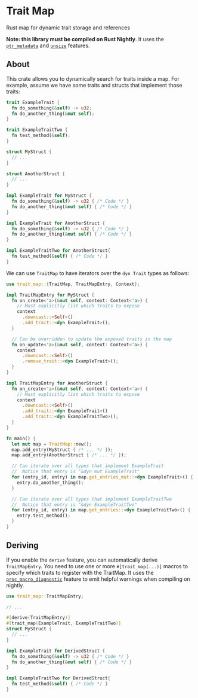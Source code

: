# Trait Map

Rust map for dynamic trait storage and references

**Note: this library must be compiled on Rust Nightly**.
It uses the [`ptr_metadata`](https://rust-lang.github.io/rfcs/2580-ptr-meta.html) and [`unsize`](https://doc.rust-lang.org/beta/unstable-book/library-features/unsize.html) features.

## About

This crate allows you to dynamically search for traits inside a map.
For example, assume we have some traits and structs that implement those traits:

```rust
trait ExampleTrait {
  fn do_something(&self) -> u32;
  fn do_another_thing(&mut self);
}

trait ExampleTraitTwo {
  fn test_method(&self);
}

struct MyStruct {
  // ...
}

struct AnotherStruct {
  // ...
}

impl ExampleTrait for MyStruct {
  fn do_something(&self) -> u32 { /* Code */ }
  fn do_another_thing(&mut self) { /* Code */ }
}

impl ExampleTrait for AnotherStruct {
  fn do_something(&self) -> u32 { /* Code */ }
  fn do_another_thing(&mut self) { /* Code */ }
}

impl ExampleTraitTwo for AnotherStruct{
  fn test_method(&self) { /* Code */ }
}
```

We can use `TraitMap` to have iterators over the `dyn Trait` types as follows:

```rust
use trait_map::{TraitMap, TraitMapEntry, Context};

impl TraitMapEntry for MyStruct {
  fn on_create<'a>(&mut self, context: Context<'a>) {
    // Must explicitly list which traits to expose
    context
      .downcast::<Self>()
      .add_trait::<dyn ExampleTrait>();
  }

  // Can be overridden to update the exposed traits in the map
  fn on_update<'a>(&mut self, context: Context<'a>) {
    context
      .downcast::<Self>()
      .remove_trait::<dyn ExampleTrait>();
  }
}

impl TraitMapEntry for AnotherStruct {
  fn on_create<'a>(&mut self, context: Context<'a>) {
    // Must explicitly list which traits to expose
    context
      .downcast::<Self>()
      .add_trait::<dyn ExampleTrait>()
      .add_trait::<dyn ExampleTraitTwo>();
  }
}

fn main() {
  let mut map = TraitMap::new();
  map.add_entry(MyStruct { /* ... */ });
  map.add_entry(AnotherStruct { /* ... */ });

  // Can iterate over all types that implement ExampleTrait
  //  Notice that entry is "&dyn mut ExampleTrait"
  for (entry_id, entry) in map.get_entries_mut::<dyn ExampleTrait>() {
    entry.do_another_thing();
  }

  // Can iterate over all types that implement ExampleTraitTwo
  //  Notice that entry is "&dyn ExampleTraitTwo"
  for (entry_id, entry) in map.get_entries::<dyn ExampleTraitTwo>() {
    entry.test_method();
  }
}
```

## Deriving

If you enable the `derive` feature, you can automatically derive `TraitMapEntry`.
You need to use one or more `#[trait_map(...)]` macros to specify which traits to register with the TraitMap.
It uses the [`proc_macro_diagnostic`](https://doc.rust-lang.org/beta/unstable-book/library-features/proc-macro-diagnostic.html) feature to emit helpful warnings when compiling on nightly.

```rust
use trait_map::TraitMapEntry;

// ...

#[derive(TraitMapEntry)]
#[trait_map(ExampleTrait, ExampleTraitTwo)]
struct MyStruct {
  // ...
}

impl ExampleTrait for DerivedStruct {
  fn do_something(&self) -> u32 { /* Code */ }
  fn do_another_thing(&mut self) { /* Code */ }
}

impl ExampleTraitTwo for DerivedStruct{
  fn test_method(&self) { /* Code */ }
}
```
